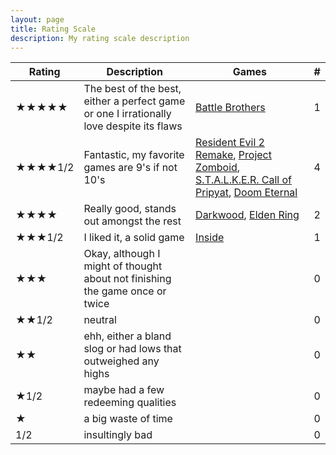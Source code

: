 ```yaml
---
layout: page
title: Rating Scale
description: My rating scale description
---
```


| Rating  | Description |  Games | # |
| --- | --- | --- | --- | 
| ★★★★★  | The best of the best, either a perfect game or one I irrationally love despite its flaws   | [Battle Brothers](https://sevastromo.github.io/2022/08/03/Battle-Brothers-Review.html) |1|
| ★★★★1/2  | Fantastic, my favorite games are 9's if not 10's |  [Resident Evil 2 Remake](https://sevastromo.github.io/2022/03/21/Resident-Evil-2-Remake-Review.html), [Project Zomboid](https://sevastromo.github.io/2022/03/03/Project-Zomboid-Review.html), [S.T.A.L.K.E.R. Call of Pripyat](https://sevastromo.github.io/2022/03/24/Stalker-COP-Review.html), [Doom Eternal](https://sevastromo.github.io/2022/10/28/Doom-Eternal-Review.html) | 4 |
| ★★★★ | Really good, stands out amongst the rest |  [Darkwood](https://sevastromo.github.io/2022/04/04/Darkwood-Review.html), [Elden Ring](https://sevastromo.github.io/2023/01/06/Elden-Ring-Review.html) |2 |
| ★★★1/2 | I liked it, a solid game  | [Inside](https://sevastromo.github.io/2022/09/19/Inside-Review.html) | 1 |
| ★★★ | Okay, although I might of thought about not finishing the game once or twice |  |0 |
| ★★1/2 | neutral |  |0 |
| ★★ | ehh, either a bland slog or had lows that outweighed any highs |  |0 |
| ★1/2 | maybe had a few redeeming qualities |  |0 |
| ★ | a big waste of time | |0 | 
| 1/2 |insultingly bad | |0 | 
